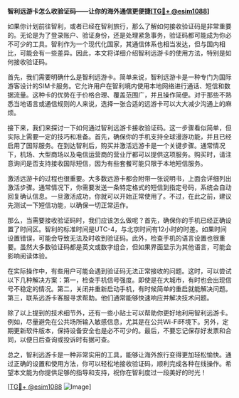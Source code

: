**智利远游卡怎么收验证码——让你的海外通信更便捷[[TG💪+ @esim1088](https://t.me/s/esim1088)]**

如果你计划前往智利，或者已经在智利旅行，那么了解如何接收验证码是非常重要的。无论是为了登录账户、验证身份，还是处理紧急事务，验证码都可能成为你必不可少的工具。智利作为一个现代化国家，其通信体系也相当发达，但与国内相比，可能会有一些差异。因此，本文将详细介绍智利远游卡的使用方法，特别是如何接收验证码。

首先，我们需要明确什么是智利远游卡。简单来说，智利远游卡是一种专门为国际游客设计的SIM卡服务。它允许用户在智利境内使用本地网络进行通话、短信和数据流量。这种卡的优势在于价格合理、覆盖范围广，并且操作简便。对于那些不熟悉当地语言或通信规则的人来说，选择一张合适的远游卡可以大大减少沟通上的麻烦。

接下来，我们来探讨一下如何通过智利远游卡接收验证码。这一步骤看似简单，但实际上需要一定的技巧和准备。首先，确保你的手机支持全球漫游功能，并且已经启用了国际服务。在到达智利后，购买并激活远游卡是一个关键步骤。通常情况下，机场、大型商场以及电信运营商的营业厅都可以提供这项服务。购买时，请注意询问是否支持接收国际短信，因为有些套餐可能只限于本地短信服务。

激活远游卡的过程也很重要。大多数远游卡都会附带一张说明书，上面会详细列出激活步骤。通常情况下，你需要发送一条特定格式的短信到指定号码，系统会自动回复确认信息。一旦激活成功，你就可以开始正常使用了。不过，在此之前，建议先测试一下短信功能，以确保一切正常运作。

那么，当需要接收验证码时，我们应该怎么做呢？首先，确保你的手机已经正确设置了时间区。智利的标准时间是UTC-4，与北京时间有12小时的时差。如果时间设置错误，可能会导致无法及时收到验证码。此外，检查手机的语言设置也很重要。虽然大多数验证码都是英文或数字组合，但如果界面显示为其他语言，可能会影响阅读体验。

在实际操作中，有些用户可能会遇到验证码无法正常接收的问题。这时，可以尝试以下几种解决方案：第一，检查手机信号强度。即使是在大城市，有时也会出现信号不稳定的情况。第二，关闭并重新启动手机，有时候简单的重启就能解决问题。第三，联系远游卡客服寻求帮助。他们通常能够快速响应并解决技术问题。

除了以上提到的技术细节外，还有一些小贴士可以帮助你更好地利用智利远游卡。例如，尽量避免在公共场所输入敏感信息，尤其是在公共Wi-Fi环境下。另外，定期更新软件版本，保持设备安全也是必不可少的。最后，不要忘记保存好发票和合同，以便日后查询或投诉时有据可查。

总之，智利远游卡是一种非常实用的工具，能够让海外旅行变得更加轻松愉快。通过正确的设置和使用方法，你可以轻松地接收验证码，顺利完成各种在线操作。希望本文能为你提供足够的指导和支持，祝你在智利度过一段美好的时光！

[[TG💪+ @esim1088](https://t.me/s/esim1088) ![Image](https://i.postimg.cc/4NQfJmqS/Snipaste-2025-05-13-00-14-12.png)]